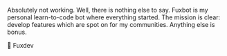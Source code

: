 Absolutely not working. Well, there is nothing else to say. Fuxbot is my personal learn-to-code bot where everything started. The mission is clear: develop features which are spot on for my communities. Anything else is bonus.

🦊 Fuxdev
